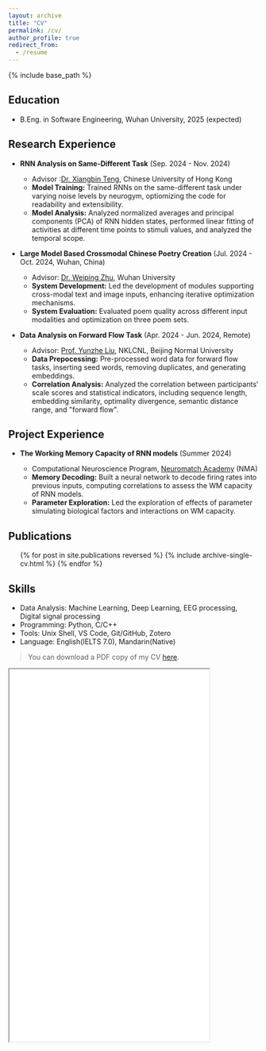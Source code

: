 ```yaml
---
layout: archive
title: "CV"
permalink: /cv/
author_profile: true
redirect_from:
  - /resume
---
```


{% include base_path %}


## Education
<!-- * Ph.D in Version Control Theory, GitHub University, 2018 (expected)
* M.S. in Jekyll, GitHub University, 2014 -->
* B.Eng. in Software Engineering, Wuhan University, 2025 (expected)

## Research Experience

- **RNN Analysis on Same-Different Task** (Sep. 2024 - Nov. 2024)
  - Advisor :[Dr. Xiangbin Teng](https://www.psy.cuhk.edu.hk/index.php/component/sppagebuilder/?view=page&id=558), Chinese University of Hong Kong
  - **Model Training:** Trained RNNs on the same-different task under varying noise levels by neurogym, optiomizing the code for readability and extensibility.
  - **Model Analysis:** Analyzed normalized averages and principal components (PCA) of RNN hidden states, performed linear fitting of activities at different time points to stimuli values, and analyzed the temporal scope.

- **Large Model Based Crossmodal Chinese Poetry Creation** (Jul. 2024 - Oct. 2024, Wuhan, China)
  - Advisor: [Dr. Weiping Zhu](https://cs.whu.edu.cn/info/1019/2920.htm), Wuhan University
  - **System Development:** Led the development of modules supporting cross-modal text and image inputs, enhancing iterative optimization mechanisms.
  - **System Evaluation:** Evaluated poem quality across different input modalities and optimization on three poem sets.

- **Data Analysis on Forward Flow Task** (Apr. 2024 - Jun. 2024, Remote)
  - Advisor: [Prof. Yunzhe Liu](https://brain.bnu.edu.cn/kytd/jsyjy/Ljs/18e25c12984e48eb966932924b9b76c7.htm), NKLCNL, Beijing Normal University
  - **Data Prepocessing:** Pre-processed word data for forward flow tasks, inserting seed words, removing duplicates, and generating embeddings.
  - **Correlation Analysis:** Analyzed the correlation between participants’ scale scores and statistical indicators, including sequence length, embedding similarity, optimality divergence, semantic distance range, and "forward flow".

  <!-- - Pre-processed words data on forward flow tasks, generated embeddings, and explored correlation between participants’ scale scores and statistical indicators, the latter includes sequence length, similarity of embedding, optimality divergence, range of semantic distance, and "forward flow" -->

<!-- * Summer 2015: Research Assistant
  * Github University
  * Duties included: Tagging issues
  * Supervisor: Professor Git -->
  
## Project Experience

- **The Working Memory Capacity of RNN models**  (Summer 2024)
  - Computational Neuroscience Program, [Neuromatch Academy](https://neuromatch.io) (NMA)
  - **Memory Decoding:** Built a neural network to decode firing rates into previous inputs, computing correlations to assess the WM capacity of RNN models.
  - **Parameter Exploration:** Led the exploration of effects of parameter simulating biological factors and interactions on WM capacity.
  
  <!-- - Developed a RNN-based model with parameters simulating biological factors contributing to working memory, and investigate the effects of each parameter as well as their interactions on the WM capacity. -->

<!-- - **LLM-based Interactive Chinese Poetry Learning Assistant** (Fall 2023)
  - 2023 Large Models Scene Innovation Competition - Innovation Award (Top 8%) 
  - **Interface Design:** Designed the web interface and user-specific prompts for image production and text interaction.
  - **Module Development:** Developed modules incorporating online search and file analysis based on Retrieval-Augmented Generation (RAG). -->
  
  <!-- - Designed prompts for image production as well as text interaction for different users, integrated them into program with Langchain based on API of SparkDesk;
  - Developed modules for online searching and file uploading based on RAG, including data indexing, query formulation, retrieval, data integration and response generation;
  - Developed web interface based on Gradio, including history records, theme selection, mode switching and file uploading. -->
  <!-- - Built a network to decode firing rates into previous input, use the correlation between real and decoded input to denote the WM capacity of RNN-model; -->

## Publications
  <!-- <i>* Equal authorship</i> -->
  <ul>{% for post in site.publications reversed %}
    {% include archive-single-cv.html %}
  {% endfor %}
  </ul>

## Skills
- Data Analysis: Machine Learning, Deep Learning, EEG processing, Digital signal processing
- Programming: Python, C/C++
- Tools: Unix Shell, VS Code, Git/GitHub, Zotero
- Language: English(IELTS 7.0), Mandarin(Native)


> You can download a PDF copy of my CV [here]({{base_path}}/files/CV_ZhidongZhang.pdf).

<iframe src="{{base_path}}/files/CV_ZhidongZhang.pdf" width="80%" height="750px"></iframe>
<!-- <embed src="{{base_path}}/files/CV_ZhidongZhang.pdf" type="application/pdf" width="70%" height="500px"> -->


<!-- ![CV_ZhidongZhang]({{base_path}}/files/CV_ZhidongZhang.pdf) -->


<!-- Talks
======
  <ul>{% for post in site.talks reversed %}
    {% include archive-single-talk-cv.html  %}
  {% endfor %}</ul>
  
Teaching
======
  <ul>{% for post in site.teaching reversed %}
    {% include archive-single-cv.html %}
  {% endfor %}</ul>
  
Service and leadership
======
* Currently signed in to 43 different slack teams -->
